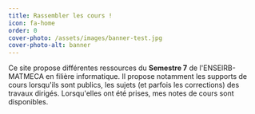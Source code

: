 ```yaml
---
title: Rassembler les cours !
icon: fa-home
order: 0
cover-photo: /assets/images/banner-test.jpg
cover-photo-alt: banner
---
```

Ce site propose différentes ressources du **Semestre 7** de l'ENSEIRB-MATMECA en
filière informatique. Il propose notamment les supports de cours lorsqu'ils sont
publics, les sujets (et parfois les corrections) des travaux dirigés.
Lorsqu'elles ont été prises, mes notes de cours sont disponibles.


